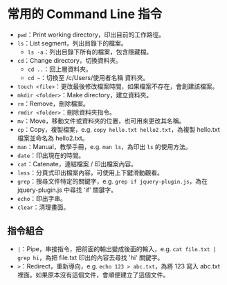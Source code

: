 # 常用的 Command Line 指令
+ `pwd`：Print working directory，印出目前的工作路徑。
+ `ls`：List segment，列出目錄下的檔案。
	+ `ls -a`：列出目錄下所有的檔案，包含隱藏檔。
+ `cd`：Change directory，切換資料夾。
	+ `cd ..`：回上層資料夾。
	+ `cd ~`：切換至 /c/Users/使用者名稱 資料夾。
+ `touch <file>`：更改最後修改檔案時間，如果檔案不存在，會創建該檔案。
+ `mkdir <folder>`：Make directory，建立資料夾。
+ `rm`：Remove，刪除檔案。
+ `rmdir <folder>`：刪除資料夾指令。
+ `mv`：Move，移動文件或資料夾的位置，也可用來更改其名稱。
+ `cp`：Copy，複製檔案，e.g. `copy hello.txt hello2.txt`，為複製 hello.txt 檔案並命名為 hello2.txt。
+ `man`：Manual，教學手冊，e.g. `man ls`，為印出 `ls` 的使用方法。
+ `date`：印出現在的時間。
+ `cat`：Catenate，連結檔案 / 印出檔案內容。
+ `less`：分頁式印出檔案內容，可使用上下鍵滑動觀看。
+ `grep`：搜尋文件特定的關鍵字，e.g. `grep if jquery-plugin.js`，為在 jquery-plugin.js 中尋找 'if' 關鍵字。
+ `echo`：印出字串。
+ `clear`：清理畫面。

## 指令組合
+ `|`：Pipe，串接指令，把前面的輸出變成後面的輸入，e.g. `cat file.txt | grep hi`，為把 file.txt 印出的內容去尋找 'hi' 關鍵字。
+ `>`：Redirect，重新導向，e.g. `echo 123 > abc.txt`，為將 123 寫入 abc.txt 裡面。如果原本沒有這個文件，會順便建立了這個文件。